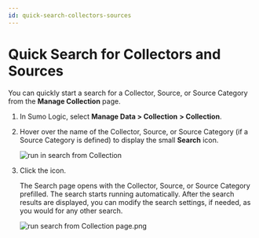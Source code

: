 ```yaml
---
id: quick-search-collectors-sources
---
```


# Quick Search for Collectors and Sources

You can quickly start a search for a Collector, Source, or Source Category from the **Manage Collection** page. 

1.  In Sumo Logic, select **Manage Data \> Collection** **\> Collection**. 
2.  Hover over the name of the Collector, Source, or Source Category (if a Source Category is defined) to display the small **Search** icon.  

    ![run in search from Collection](/img/search/get-started-search/search-basics/run-in-search-from-collection-page.png)

3.  Click the icon.

    The Search page opens with the Collector, Source, or Source Category prefilled. The search starts running automatically. After the search  results are displayed, you can modify the search settings, if needed, as you would for any other search.

    ![run search from Collection page.png](/img/search/get-started-search/search-basics/collector-source.png)
